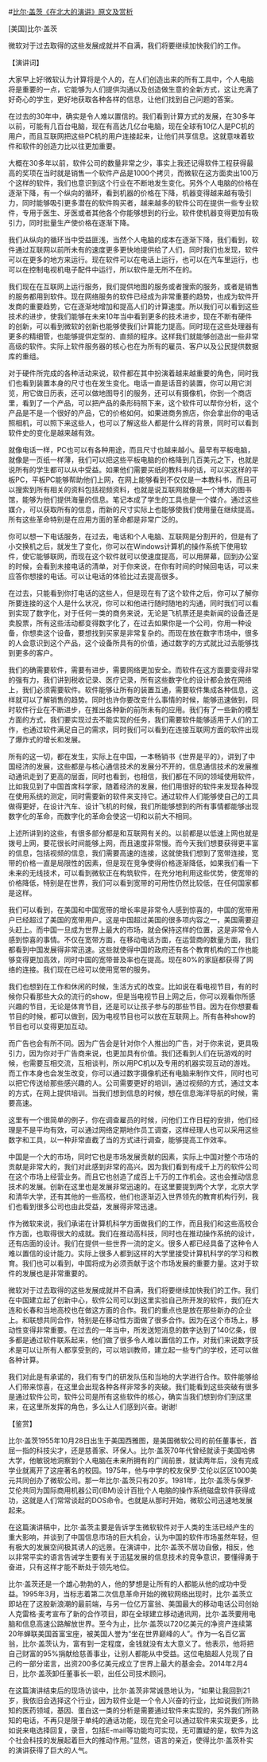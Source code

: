 #[比尔·盖茨《在北大的演讲》原文及赏析](https://www.vrrw.net/wx/14539.html)

[美国]比尔·盖茨

微软对于过去取得的这些发展成就并不自满，我们将要继续加快我们的工作。

【演讲词】

大家早上好!微软认为计算将是个人的，在人们创造出来的所有工具中，个人电脑将是重要的一点，它能够为人们提供沟通以及创造做生意的全新方式，这让充满了好奇心的学生，更好地获取各种各样的信息，让他们找到自己问题的答案。

在过去的30年中，确实是令人难以置信的。我们看到计算方式的发展，在30多年以前，可能有几百台电脑，现在有高达几亿台电脑，现在全球有10亿人是PC机的用户，而且互联网把这些PC机的用户连接起来，让他们共享信息。这就意味着软件和软件的创造力比以往更加重要。

大概在30多年以前，软件公司的数量非常之少，事实上我还记得软件工程获得最高的奖项在当时就是销售一个软件产品是1000个拷贝，而微软在这方面卖出100万个这样的软件，我们也意识到这个行业在不断地发生变化。另外个人电脑的价格在逐渐下降，有一个纵向的循环，看到机器的价格在下降，机器变得越来越有吸引力，同时能够吸引更多潜在的软件购买者，越来越多的软件公司在提供一些专业软件，专用于医生、牙医或者其他各个你能够想到的行业。软件使机器变得更加有吸引力，同时批量生产使价格在逐渐下降。

我们从纵向的循环当中受益匪浅，当然个人电脑的成本在逐渐下降，我们看到，软件通过互联网以前所未有的速度更多更快地提供给了人们，同时我们也发现，软件可以在更多的地方来运行。现在软件可以在电话上运行，也可以在汽车里运行，也可以在控制电视机电子配件中运行，所以软件是无所不在的。

我们现在在互联网上运行服务，我们提供地图的服务或者搜索的服务，或者是销售的服务都用到软件。现在网络服务的软件已经成为非常重要的趋势，也成为软件开发商的重要趋势，它在逐渐地增加和提高人们的计算速度。所以我们可以看到这些技术的进步，使我们能够在未来10年当中看到更多的技术进步，现在不断有硬件的创新，可以看到微软的创新也能够使我们计算能力提高。同时现在这些处理器有更多的精细管，也能够提供定型的、直频的程序。这样我们就能够创造出一些非常高级的软件。实际上软件服务器的核心也在为所有的雇员、客户以及公民提供数据库的重组。

对于硬件所完成的各种活动来说，软件都在其中扮演着越来越重要的角色，同时我们也看到装置本身的尺寸也在发生变化。电话一直是话音的装置，你可以用它浏览，用它做日历表，还可以做地图导引的服务，还可以有摄像机，你到一个商店里，看到了一个产品，可以把产品的条形码照下来，这个软件可以帮你分析，这个产品是不是一个很好的产品，它的价格如何。如果进商务旅店，你会拿出你的电话照相机，可以照下来这些人，也可以了解这些人都是什么样的背景，同时可以看到软件史的变化是越来越有效。



就像电话一样，PC也可以有各种用途，而且尺寸也越来越小。最早有平板电脑，就像是一页纸一样薄，我们可以把这些平板电脑的价格降到几百美元之下，也就是说所有的学生都可以从中受益。如果他们需要买纸的教科书的话，可以买这样的平板PC，平板PC能够帮助他们上网，在网上能够看到不仅仅是一本教科书，而且可以搜索到所有相关的资料包括视频资料，也就是说互联网就像是一个博大的图书馆，能够为他们提供海量的信息。笔记本成了学生的工具也是一个媒介。通过这些媒介，可以获取所有的信息，而新的尺寸实际上也能够使我们使用量在继续提高。所有这些革命特别是在应用方面的革命都是非常广泛的。

你可以想一下电话服务，在过去，电话和个人电脑、互联网是分割开的，但是有了小交换机之后，就发生了变化，你可以在Windows计算机的操作系统下使用软件，使它能够联网，而现在这个软件就可以使速度提高，可以用屏幕，回到办公室的时候，会看到未接电话的清单，对于你来说，在你有时间的时候回电话，可以来应答你想接的电话。可以让电话的体验比过去提高很多。

在过去，只能看到你打电话的这些人，但是现在有了这个软件之后，你可以了解你所要连接的这个人是什么状况，你可以和他进行随时随地的沟通，同时我们可以看到实现了数字化，对于任何一类的商务来说，无论是飞机票还是卖新闻的设备还是卖股票，所有这些活动都变得数字化了，在过去如果你是一个公司，你用一种设备，你想卖这个设备，要想找到买家是非常复杂的。而现在放在数字市场中，很多的人会意识到这个产品，这个设备所具有的价值，通过数字的方式就比过去能够找到更多的客户。

我们的确需要软件，需要有进步，需要网络更加安全。而软件在这方面要变得非常的强有力，我们讲到税收记录、医疗记录，所有这些数字化的设计都会放在网络上，我们必须需要软件。软件能够让所有的装置互通，需要软件集成各种信息，这样就可以了解销售的趋势。同时也许你要改变什么事情的时候，能够迅速做到，同时软件行业在不断进步，在推出各种新的前所未有的应用。我们有了一些新的模型方面的方式，我们要实现过去不能实现的任务，我们需要软件能够适用于人们的工作，也通过软件满足自己的需求，同时我们可以看到在连接互联网方面的软件出现了爆炸式的增长和发展。

所有的这一切，都在发生，实际上在中国，一本畅销书《世界是平的》，讲到了中国经济的发展，这些都是与核心通信技术的发展分不开的，信息通信技术的发展推动通讯走到了更高的层面，同时也看到，也相信，我们都在不同的领域使用软件，比如我见到了中国首席科学家，随着经济的发展，他们用很好的软件来发现各种现在使用系统的测定，同时需要新的软件来支持它。通过软件人们能够使自己的工具做得更好，在设计汽车、设计飞机的时候，我们所能够想到的所有事情都能够出现数字化的革命，而数字化的革命会使这一切和以前大不相同。

上述所讲到的这些，有很多部分都是和互联网有关的。以前都是以低速上网也就是拨号上网，要花很长时间能够上网，而且速度非常慢。而今天我们想要获得更丰富的信息，包括视频的信息，我们需要高速的连接，这就使我们想到了宽带连接，宽带的价格一直是局限性的因素，但是现在竞争使得价格逐渐降低，如果我们看一下未来的无线技术，可以看到微软正在构筑软件，在充分地利用这些优势，使宽带的价格降低，特别是在世界，我们可以看到宽带的可用性仍然比较低，在任何国家都是这样。

我们可以看到，在美国和中国宽带的增长率是非常令人感到惊喜的，中国的宽带用户已经超过了美国的宽带用户。这是中国超过美国的很多项内容之一，美国需要迎头赶上。而中国一旦成为世界上最大的市场，就会保持这样的位置，这是非常令人感到惊喜的事情。不仅在宽带方面，在移动电话方面，在运营商的数量方面，我们都看到中国发展得非常迅速。这些就使得中国的政府还有各个教育机构的工作也能够变得更加高效，同时中国的宽带普及率也在提高。现在80%的家庭都获得了网络的连接。我们现在已经可以使用宽带的服务。

我们也想到在工作和休闲的时候，生活方式的改变。比如说在看电视节目，有的时候你只看那些大众的流行的show，但是当电视节目上网之后，你可以观看你所感兴趣的节目，无论是体育节目，还是可以让孩子参与的那些节目。因为在你想要看节目的时候，都可以做到，因为电视节目也可以放在互联网上。所有各种show的节目也可以变得更加互动。

而广告也会有所不同。因为广告会是针对你个人推出的广告，对于你来说，更具吸引力，因为你对于广告商来说，也更加具有价值。我们还看到人们在玩游戏的时候，也需要互相交流，互相谈判，所以用PC机以及专用的机器实现互动的游戏。而工作本身也会发生改变，你可以通过数字摄像机还有电脑来制作文件，同时也可以把它传送给那些感兴趣的人。公司需要更好的培训，通过视频的方式，通过文本的方式，在网上提供培训。当我们想到信息的时候，想在信息海洋导航的时候，需要高速。

这里有一个很简单的例子，你在调查雇员的时候，问他们工作日程的安排，他们经理是不是平均有效，可以通过网络定期地作员工调查，这样经理人也可以采用这些数字和工具，以一种非常直截了当的方式进行调查，能够提高工作效率。

中国是一个大的市场，同时它也是市场发展贡献的因素，实际上中国对整个市场的贡献是非常大的，我们对此感到非常的高兴。因为我们看到有成千上万的软件公司在这个市场上经营业务。而且它也创造了成百上千万的工作机会。这也会推动信息技术的发展。创新在这里也是发展非常迅速的。在这里要提到两个大学，北京大学和清华大学，还有其他的一些高校，他们也逐渐迈入世界领先的教育机构行列，我们也看到很多公司也由此受益，发展得非常迅速。

作为微软来说，我们承诺在计算机科学方面做我们的工作，而且我们和这些高校合作方面，也取得很大的成就。我们在推动高科技，同时也在推动操作系统的设计，还有店面的设计。我们在提供一些世界一流的定义。很多人都已经具备了这种令人难以置信的设计能力。实际上很多人都到这样的大学里接受计算机科学的学习和教育。我们也可以看到，中国将成为必须贡献于这个市场发展的重要力量。这对于软件的发展也是非常重要的。

微软对于过去取得的这些发展成就并不自满，我们将要继续加快我们的工作。我们在中国建立起了创新中心，软件公司可以到这里实验自己所开发的软件，我们在大连和长春和当地高校也在做这方面的合作。我们的重点也是放在那些新办的企业上。和联想共同合作，特别是在移动性方面做了很多合作。因为在这个市场上，移动性变得非常重要。在过去的一年当中，所发送短消息的数字达到了140亿条，很多都是通过软件联系起来，他们做了很多令人难以置信的工作，对我们来说数字技术是可以让所有人都享受到的，可以培训教师，建立起一些专门的学校，还可以做各种计算。

我们对此是有承诺的，我们有专门的研发队伍和当地的大学进行合作。软件能够给人们带来惊喜，在这里会出现各种各样非常多的突破。我们能看到这些突破有很多是通过软件公司，软件公司是所有这些软件的核心，确实当我们想到你们到这里来，在这里所发挥的角色，多么让人们感到兴奋。谢谢!

【鉴赏】

比尔·盖茨1955年10月28日出生于美国西雅图，是美国微软公司的前任董事长，首屈一指的科技尖才，还是慈善家、环保人。比尔·盖茨70年代曾经就读于美国哈佛大学，他敏锐地洞察到个人电脑在未来所拥有的广阔前景，就读两年后，没有完成学业就离开了这座著名的校园。1975年，他与中学的校友保罗·艾伦以区区1000美元共同创办了微软公司。那一年比尔·盖茨只有20岁。1981年，比尔·盖茨与保罗·艾伦共同为国际商用机器公司(IBM)设计百批个人电脑的操作系统磁盘软件获得成功，这就是人们常常谈起的DOS命令。也就是从那时开始，微软公司迅速地发展起来。

在这篇演讲稿中，比尔·盖茨主要是告诉学生微软软件对于人类的生活已经产生的重大影响，并谈到了中国信息市场的巨大机会，认为中国的软件市场虽然年轻，但有极大的发展空间极其诱人的远景。在演讲中，比尔·盖茨不居功自傲，相反，他以非常平实的语言告诫学生要有关于迅猛发展的信息技术的竞争意识，要懂得勇于奋进，只有这样才能不断处于领先地位。

比尔·盖茨还是一个雄心勃勃的人，他的梦想是让所有的人都能从他的成功中受益。1995年3月，当标志着第二次信息革命开始的微软网络出现时，比尔·盖茨立即站在了这股新浪潮的最前端，与另一位亿万富翁、美国最大的移动电话公司创始人克雷格·麦考宣布了新的合作项目，即在全球建立移动通讯网，比尔·盖茨要用电脑和信息高速公路解放世界。至今为止，比尔·盖茨以720亿美元的净资产连续第20年蝉联美国首富宝座，被美国人誉为“坐在世界巅峰的人”。作为一名百亿富翁，比尔·盖茨认为，富有到一定程度，金钱就没有太大意义了。他表示，他将把自己财富的95%捐献给慈善事业，让别人都能从中受益。这位电脑超人兑现了自己的一部分诺言，出资200多亿美元成立了世界上最大的基金会。2014年2月4日，比尔·盖茨卸任董事长一职，出任公司技术顾问。

在这篇演讲结束后的现场访谈中，比尔·盖茨非常诚恳地认为，“如果让我回到21岁，我依旧会选择这个行业，因为软件业是一个令人兴奋的行业，比如说我们所熟知的医药领域，基因、蛋白这一类的分析是需要通过软件来实现的，另外我们所熟知的电话，不再只是限于单纯的通话功能，现在完全可以通过软件来实现更多，比如说来电选择回复，录音，包括E-mail等功能均可实现，无可置疑的是，软件为这个社会科技的发展起着巨大的推动作用。”显然，语言的亲近，使得比尔·盖茨朴实的演讲获得了巨大的人气。

